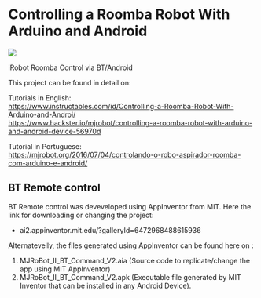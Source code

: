 <h1>Controlling a Roomba Robot With Arduino and Android</h1>

<img src='https://github.com/Mjrovai/Roomba_BT_Ctrl/blob/master/MJRoBot_II_BT_Command_V2.png'>

iRobot Roomba Control via BT/Android

This project can be found in detail on:

Tutorials in English:<br>
https://www.instructables.com/id/Controlling-a-Roomba-Robot-With-Arduino-and-Androi/ <br>
https://www.hackster.io/mjrobot/controlling-a-roomba-robot-with-arduino-and-android-device-56970d

Tutorial in Portuguese:<br>
https://mjrobot.org/2016/07/04/controlando-o-robo-aspirador-roomba-com-arduino-e-android/

<h2>BT Remote control</h2>
BT Remote control was deveveloped using AppInventor from MIT. Here the link for downloading or changing the project:

- ai2.appinventor.mit.edu/?galleryId=6472968488615936

Alternatevelly, the files generated using AppInventor can be found here on :

1. MJRoBot_II_BT_Command_V2.aia  (Source code to replicate/change the app using MIT AppInventor)
2. MJRoBot_II_BT_Command_V2.apk    (Executable file generated by MIT Inventor that can be installed in any Android Device).

